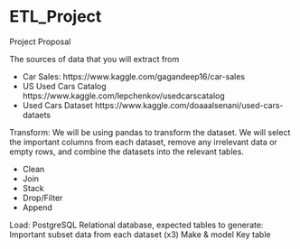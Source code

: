 # ETL_Project
Project Proposal 

The sources of data that you will extract from
<ul>
<li>
Car Sales:
https://www.kaggle.com/gagandeep16/car-sales
</li>
<li>
US Used Cars Catalog
https://www.kaggle.com/lepchenkov/usedcarscatalog
</li>
<li>
Used Cars Dataset
https://www.kaggle.com/doaaalsenani/used-cars-dataets
</li>
</ul>

Transform: We will be using pandas to transform the dataset. We will select the important columns from each dataset, remove any irrelevant data or empty rows, and combine the datasets into the relevant tables.
<ul>
<li>Clean</li>
<li>Join</li>
<li>Stack</li>
<li>Drop/Filter</li>
<li>Append</li>
</ul>

Load: PostgreSQL Relational database, expected tables to generate:
Important subset data from each dataset (x3)
Make & model Key table
